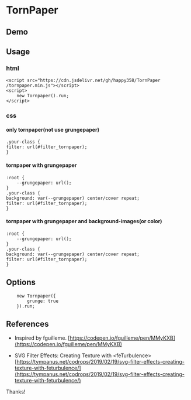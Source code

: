 # TornPaper 

## Demo 


## Usage 
### html
```
<script src="https://cdn.jsdelivr.net/gh/happy358/TornPaper
/tornpaper.min.js"></script>
<script>
    new Tornpaper().run;
</script>
```

### css 
#### only tornpaper(not use grungepaper) 
```
.your-class {
filter: url(#filter_tornpaper);
}
```
#### tornpaper with grungepaper 
```
:root {
    --grungepaper: url();
}
.your-class {
background: var(--grungepaper) center/cover repeat;
filter: url(#filter_tornpaper);
}
```
#### tornpaper with grungepaper and background-images(or color)
```
:root {
    --grungepaper: url();
}
.your-class {
background: var(--grungepaper) center/cover repeat;
filter: url(#filter_tornpaper);
}
```
 
## Options 
```
    new Tornpaper({
        grunge: true
    }).run;
```
## References 
- Inspired by fguilleme. 
[https://codepen.io/fguilleme/pen/MMyKXB](https://codepen.io/fguilleme/pen/MMyKXB)  
 
- SVG Filter Effects: Creating Texture with &lt;feTurbulence&gt; 
[https://tympanus.net/codrops/2019/02/19/svg-filter-effects-creating-texture-with-feturbulence/](https://tympanus.net/codrops/2019/02/19/svg-filter-effects-creating-texture-with-feturbulence/) 
 
Thanks! 
